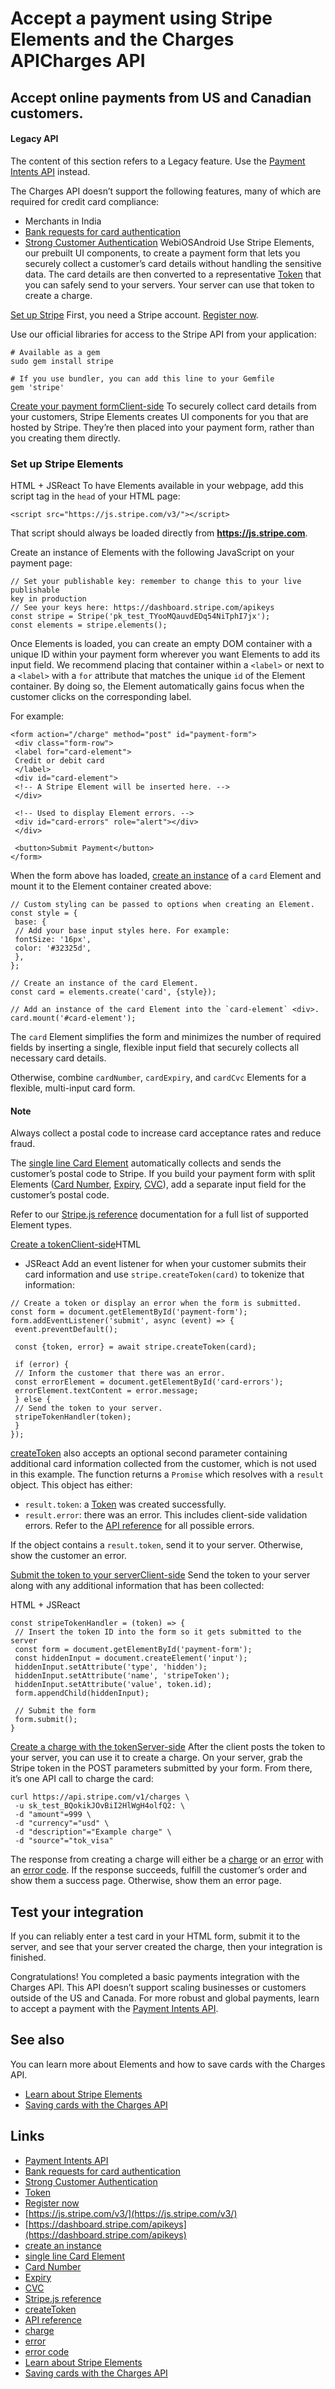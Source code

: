 # Accept a payment using Stripe Elements and the Charges APICharges API

## Accept online payments from US and Canadian customers.

#### Legacy API

The content of this section refers to a Legacy feature. Use the [Payment Intents
API](https://docs.stripe.com/payments/accept-a-payment) instead.

The Charges API doesn’t support the following features, many of which are
required for credit card compliance:

- Merchants in India
- [Bank requests for card
authentication](https://docs.stripe.com/payments/cards/overview)
- [Strong Customer
Authentication](https://docs.stripe.com/strong-customer-authentication)
WebiOSAndroid
Use Stripe Elements, our prebuilt UI components, to create a payment form that
lets you securely collect a customer’s card details without handling the
sensitive data. The card details are then converted to a representative
[Token](https://docs.stripe.com/api#tokens) that you can safely send to your
servers. Your server can use that token to create a charge.

[Set up
Stripe](https://docs.stripe.com/payments/accept-a-payment-charges#web-setup)
First, you need a Stripe account. [Register
now](https://dashboard.stripe.com/register).

Use our official libraries for access to the Stripe API from your application:

```
# Available as a gem
sudo gem install stripe
```

```
# If you use bundler, you can add this line to your Gemfile
gem 'stripe'
```

[Create your payment
formClient-side](https://docs.stripe.com/payments/accept-a-payment-charges#web-create-payment-form)
To securely collect card details from your customers, Stripe Elements creates UI
components for you that are hosted by Stripe. They’re then placed into your
payment form, rather than you creating them directly.

### Set up Stripe Elements

HTML + JSReact
To have Elements available in your webpage, add this script tag in the `head` of
your HTML page:

```
<script src="https://js.stripe.com/v3/"></script>
```

That script should always be loaded directly from **https://js.stripe.com**.

Create an instance of Elements with the following JavaScript on your payment
page:

```
// Set your publishable key: remember to change this to your live publishable
key in production
// See your keys here: https://dashboard.stripe.com/apikeys
const stripe = Stripe('pk_test_TYooMQauvdEDq54NiTphI7jx');
const elements = stripe.elements();
```

Once Elements is loaded, you can create an empty DOM container with a unique ID
within your payment form wherever you want Elements to add its input field. We
recommend placing that container within a `<label>` or next to a `<label>` with
a `for` attribute that matches the unique `id` of the Element container. By
doing so, the Element automatically gains focus when the customer clicks on the
corresponding label.

For example:

```
<form action="/charge" method="post" id="payment-form">
 <div class="form-row">
 <label for="card-element">
 Credit or debit card
 </label>
 <div id="card-element">
 <!-- A Stripe Element will be inserted here. -->
 </div>

 <!-- Used to display Element errors. -->
 <div id="card-errors" role="alert"></div>
 </div>

 <button>Submit Payment</button>
</form>
```

When the form above has loaded, [create an
instance](https://docs.stripe.com/js#elements-create) of a `card` Element and
mount it to the Element container created above:

```
// Custom styling can be passed to options when creating an Element.
const style = {
 base: {
 // Add your base input styles here. For example:
 fontSize: '16px',
 color: '#32325d',
 },
};

// Create an instance of the card Element.
const card = elements.create('card', {style});

// Add an instance of the card Element into the `card-element` <div>.
card.mount('#card-element');
```

The `card` Element simplifies the form and minimizes the number of required
fields by inserting a single, flexible input field that securely collects all
necessary card details.

Otherwise, combine `cardNumber`, `cardExpiry`, and `cardCvc` Elements for a
flexible, multi-input card form.

#### Note

Always collect a postal code to increase card acceptance rates and reduce fraud.

The [single line Card
Element](https://docs.stripe.com/js/element/other_element?type=card)
automatically collects and sends the customer’s postal code to Stripe. If you
build your payment form with split Elements ([Card
Number](https://docs.stripe.com/js/element/other_element?type=cardNumber),
[Expiry](https://docs.stripe.com/js/element/other_element?type=cardExpiry),
[CVC](https://docs.stripe.com/js/element/other_element?type=cardCvc)), add a
separate input field for the customer’s postal code.

Refer to our [Stripe.js reference](https://docs.stripe.com/js#elements_create)
documentation for a full list of supported Element types.

[Create a
tokenClient-side](https://docs.stripe.com/payments/accept-a-payment-charges#web-create-token)HTML
+ JSReact
Add an event listener for when your customer submits their card information and
use `stripe.createToken(card)` to tokenize that information:

```
// Create a token or display an error when the form is submitted.
const form = document.getElementById('payment-form');
form.addEventListener('submit', async (event) => {
 event.preventDefault();

 const {token, error} = await stripe.createToken(card);

 if (error) {
 // Inform the customer that there was an error.
 const errorElement = document.getElementById('card-errors');
 errorElement.textContent = error.message;
 } else {
 // Send the token to your server.
 stripeTokenHandler(token);
 }
});
```

[createToken](https://docs.stripe.com/js/tokens/create_token?type=cardElement)
also accepts an optional second parameter containing additional card information
collected from the customer, which is not used in this example. The function
returns a `Promise` which resolves with a `result` object. This object has
either:

- `result.token`: a [Token](https://docs.stripe.com/api#tokens) was created
successfully.
- `result.error`: there was an error. This includes client-side validation
errors. Refer to the [API reference](https://docs.stripe.com/api#errors) for all
possible errors.

If the object contains a `result.token`, send it to your server. Otherwise, show
the customer an error.

[Submit the token to your
serverClient-side](https://docs.stripe.com/payments/accept-a-payment-charges#web-submit-payment)
Send the token to your server along with any additional information that has
been collected:

HTML + JSReact
```
const stripeTokenHandler = (token) => {
 // Insert the token ID into the form so it gets submitted to the server
 const form = document.getElementById('payment-form');
 const hiddenInput = document.createElement('input');
 hiddenInput.setAttribute('type', 'hidden');
 hiddenInput.setAttribute('name', 'stripeToken');
 hiddenInput.setAttribute('value', token.id);
 form.appendChild(hiddenInput);

 // Submit the form
 form.submit();
}
```

[Create a charge with the
tokenServer-side](https://docs.stripe.com/payments/accept-a-payment-charges#web-create-charge)
After the client posts the token to your server, you can use it to create a
charge. On your server, grab the Stripe token in the POST parameters submitted
by your form. From there, it’s one API call to charge the card:

```
curl https://api.stripe.com/v1/charges \
 -u sk_test_BQokikJOvBiI2HlWgH4olfQ2: \
 -d "amount"=999 \
 -d "currency"="usd" \
 -d "description"="Example charge" \
 -d "source"="tok_visa"
```

The response from creating a charge will either be a
[charge](https://docs.stripe.com/api/charges/object) or an
[error](https://docs.stripe.com/api/errors) with an [error
code](https://docs.stripe.com/error-codes). If the response succeeds, fulfill
the customer’s order and show them a success page. Otherwise, show them an error
page.

## Test your integration

If you can reliably enter a test card in your HTML form, submit it to the
server, and see that your server created the charge, then your integration is
finished.

Congratulations! You completed a basic payments integration with the Charges
API. This API doesn’t support scaling businesses or customers outside of the US
and Canada. For more robust and global payments, learn to accept a payment with
the [Payment Intents API](https://docs.stripe.com/payments/accept-a-payment).

## See also

You can learn more about Elements and how to save cards with the Charges API.

- [Learn about Stripe Elements](https://docs.stripe.com/payments/elements)
- [Saving cards with the Charges API](https://docs.stripe.com/saving-cards)

## Links

- [Payment Intents API](https://docs.stripe.com/payments/accept-a-payment)
- [Bank requests for card
authentication](https://docs.stripe.com/payments/cards/overview)
- [Strong Customer
Authentication](https://docs.stripe.com/strong-customer-authentication)
- [Token](https://docs.stripe.com/api#tokens)
- [Register now](https://dashboard.stripe.com/register)
- [https://js.stripe.com/v3/](https://js.stripe.com/v3/)
- [https://dashboard.stripe.com/apikeys](https://dashboard.stripe.com/apikeys)
- [create an instance](https://docs.stripe.com/js#elements-create)
- [single line Card
Element](https://docs.stripe.com/js/element/other_element?type=card)
- [Card
Number](https://docs.stripe.com/js/element/other_element?type=cardNumber)
- [Expiry](https://docs.stripe.com/js/element/other_element?type=cardExpiry)
- [CVC](https://docs.stripe.com/js/element/other_element?type=cardCvc)
- [Stripe.js reference](https://docs.stripe.com/js#elements_create)
- [createToken](https://docs.stripe.com/js/tokens/create_token?type=cardElement)
- [API reference](https://docs.stripe.com/api#errors)
- [charge](https://docs.stripe.com/api/charges/object)
- [error](https://docs.stripe.com/api/errors)
- [error code](https://docs.stripe.com/error-codes)
- [Learn about Stripe Elements](https://docs.stripe.com/payments/elements)
- [Saving cards with the Charges API](https://docs.stripe.com/saving-cards)